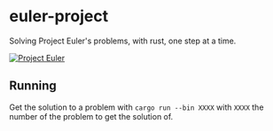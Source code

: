# euler-project

Solving Project Euler's problems, with rust, one step at a time.

[![Project Euler](https://projecteuler.net/profile/laucia.png)](https://projecteuler.net/)

## Running

Get the solution to a problem with `cargo run --bin XXXX` with `XXXX` the number of the problem to get the solution of.
